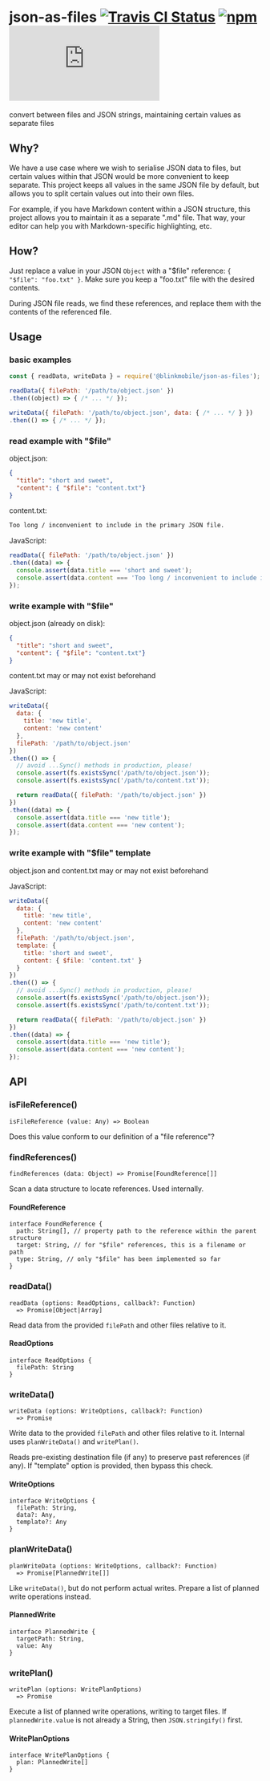 # json-as-files [![Travis CI Status](https://travis-ci.org/blinkmobile/json-as-files.js.svg?branch=master)](https://travis-ci.org/blinkmobile/json-as-files.js) [![npm](https://img.shields.io/npm/v/@blinkmobile/json-as-files.svg?maxAge=2592000)](https://www.npmjs.com/package/@blinkmobile/json-as-files) [![AppVeyor Status](https://ci.appveyor.com/api/projects/status/github/blinkmobile/json-as-files.js?branch=master&svg=true)](https://ci.appveyor.com/project/blinkmobile/json-as-files.js)

convert between files and JSON strings, maintaining certain values as separate files


## Why?

We have a use case where we wish to serialise JSON data to files,
but certain values within that JSON would be more convenient to keep separate.
This project keeps all values in the same JSON file by default,
but allows you to split certain values out into their own files.

For example, if you have Markdown content within a JSON structure,
this project allows you to maintain it as a separate ".md" file.
That way, your editor can help you with Markdown-specific highlighting, etc.


## How?

Just replace a value in your JSON `Object` with a "$file" reference:
`{ "$file": "foo.txt" }`.
Make sure you keep a "foo.txt" file with the desired contents.

During JSON file reads, we find these references,
and replace them with the contents of the referenced file.


## Usage


### basic examples

```js
const { readData, writeData } = require('@blinkmobile/json-as-files');

readData({ filePath: '/path/to/object.json' })
.then((object) => { /* ... */ });

writeData({ filePath: '/path/to/object.json', data: { /* ... */ } })
.then(() => { /* ... */ });
```


### read example with "$file"

object.json:
```json
{
  "title": "short and sweet",
  "content": { "$file": "content.txt"}
}
```

content.txt:
```txt
Too long / inconvenient to include in the primary JSON file.
```

JavaScript:
```js
readData({ filePath: '/path/to/object.json' })
.then((data) => {
  console.assert(data.title === 'short and sweet');
  console.assert(data.content === 'Too long / inconvenient to include in the primary JSON file.');
});
```

### write example with "$file"

object.json (already on disk):
```json
{
  "title": "short and sweet",
  "content": { "$file": "content.txt"}
}
```

content.txt may or may not exist beforehand

JavaScript:
```js
writeData({
  data: {
    title: 'new title',
    content: 'new content'
  },
  filePath: '/path/to/object.json'
})
.then(() => {
  // avoid ...Sync() methods in production, please!
  console.assert(fs.existsSync('/path/to/object.json'));
  console.assert(fs.existsSync('/path/to/content.txt'));

  return readData({ filePath: '/path/to/object.json' })
})
.then((data) => {
  console.assert(data.title === 'new title');
  console.assert(data.content === 'new content');
});
```


### write example with "$file" template

object.json and content.txt may or may not exist beforehand

JavaScript:
```js
writeData({
  data: {
    title: 'new title',
    content: 'new content'
  },
  filePath: '/path/to/object.json',
  template: {
    title: 'short and sweet',
    content: { $file: 'content.txt' }
  }
})
.then(() => {
  // avoid ...Sync() methods in production, please!
  console.assert(fs.existsSync('/path/to/object.json'));
  console.assert(fs.existsSync('/path/to/content.txt'));

  return readData({ filePath: '/path/to/object.json' })
})
.then((data) => {
  console.assert(data.title === 'new title');
  console.assert(data.content === 'new content');
});
```


## API


### isFileReference()

```
isFileReference (value: Any) => Boolean
```

Does this value conform to our definition of a "file reference"?


### findReferences()

```
findReferences (data: Object) => Promise[FoundReference[]]
```

Scan a data structure to locate references. Used internally.


#### FoundReference

```
interface FoundReference {
  path: String[], // property path to the reference within the parent structure
  target: String, // for "$file" references, this is a filename or path
  type: String, // only "$file" has been implemented so far
}
```


### readData()

```
readData (options: ReadOptions, callback?: Function)
  => Promise[Object|Array]
```

Read data from the provided `filePath` and other files relative to it.


#### ReadOptions

```
interface ReadOptions {
  filePath: String
}
```


### writeData()

```
writeData (options: WriteOptions, callback?: Function)
  => Promise
```

Write data to the provided `filePath` and other files relative to it.
Internal uses `planWriteData()` and `writePlan()`.

Reads pre-existing destination file (if any) to preserve past references (if any).
If "template" option is provided, then bypass this check.


#### WriteOptions

```
interface WriteOptions {
  filePath: String,
  data?: Any,
  template?: Any
}
```


### planWriteData()

```
planWriteData (options: WriteOptions, callback?: Function)
  => Promise[PlannedWrite[]]
```

Like `writeData()`, but do not perform actual writes.
Prepare a list of planned write operations instead.


#### PlannedWrite

```
interface PlannedWrite {
  targetPath: String,
  value: Any
}
```


### writePlan()

```
writePlan (options: WritePlanOptions)
  => Promise
```

Execute a list of planned write operations, writing to target files.
If `plannedWrite.value` is not already a String, then `JSON.stringify()` first.


#### WritePlanOptions

```
interface WritePlanOptions {
  plan: PlannedWrite[]
}
```
